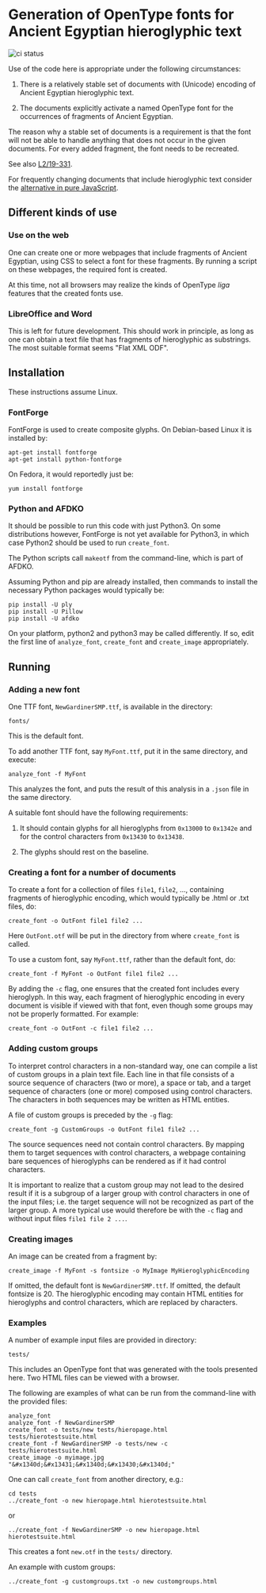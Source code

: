 # Generation of OpenType fonts for Ancient Egyptian hieroglyphic text

![ci status](https://github.com/rillian/opentypehiero/actions/workflows/pytest.yml/badge.svg)

Use of the code here is appropriate under the following circumstances:

1. There is a relatively stable set of documents with (Unicode) encoding of Ancient
Egyptian hieroglyphic text.

2. The documents explicitly activate a named OpenType font for the
occurrences of fragments of Ancient Egyptian.

The reason why a stable set of documents is a requirement is that the font
will not be able to handle anything that does not occur in the given documents. 
For every added fragment, the font needs to be recreated.

See also [L2/19-331](https://www.unicode.org/L2/L2019/19331-egyptian-opentype.pdf).

For frequently changing documents that include hieroglyphic text consider the
[alternative in pure JavaScript](https://github.com/nederhof/resjs).

## Different kinds of use

### Use on the web

One can create one or more webpages that include fragments of Ancient Egyptian, using CSS
to select a font for these fragments. By running a script on these webpages,
the required font is created.

At this time, not all browsers may realize the kinds of OpenType *liga* features 
that the created fonts use. 

### LibreOffice and Word

This is left for future development. This should work in principle,
as long as one can obtain a text file that has fragments of hieroglyphic as substrings.
The most suitable format seems "Flat XML ODF".

## Installation

These instructions assume Linux.

### FontForge

FontForge is used to create composite glyphs. On Debian-based Linux it is installed by:

```
apt-get install fontforge
apt-get install python-fontforge
```

On Fedora, it would reportedly just be:

```
yum install fontforge
```

### Python and AFDKO

It should be possible to run this code with just Python3.
On some distributions however, FontForge is not yet available for Python3, in
which case Python2 should be used to run `create_font`.

The Python scripts call `makeotf` from the command-line, which is part of AFDKO.

Assuming Python and pip are already installed,
then commands to install the necessary Python packages would typically be:

```
pip install -U ply
pip install -U Pillow
pip install -U afdko
```

On your platform, python2 and python3 may be called differently. If so, edit
the first line of `analyze_font`, `create_font` and `create_image` appropriately.

## Running

### Adding a new font

One TTF font, `NewGardinerSMP.ttf`, is available in the directory:

```
fonts/
```

This is the default font.

To add another TTF font, say `MyFont.ttf`, put it in the same directory,
and execute:

```
analyze_font -f MyFont
```

This analyzes the font, and puts the result of this analysis in a `.json` file
in the same directory.

A suitable font should have the following requirements:

1. It should contain glyphs for all hieroglyphs from `0x13000` to `0x1342e` and
for the control characters from `0x13430` to `0x13438`.

2. The glyphs should rest on the baseline.

### Creating a font for a number of documents

To create a font for a collection of files `file1`, `file2`, ..., containing fragments of
hieroglyphic encoding, which would typically be .html or .txt files, do:


```
create_font -o OutFont file1 file2 ...
```

Here `OutFont.otf` will be put in the directory from where `create_font` is
called.

To use a custom font, say `MyFont.ttf`, rather than the default font, do:

```
create_font -f MyFont -o OutFont file1 file2 ...
```

By adding the `-c` flag, one ensures that the created font includes every
hieroglyph. In this way, each fragment of hieroglyphic encoding in every document 
is visible if viewed with that font, even though some groups may not be properly formatted.
For example:

```
create_font -o OutFont -c file1 file2 ...
```

### Adding custom groups

To interpret control characters in a non-standard way, one can
compile a list of custom groups in a plain text file. Each line in that file consists of
a source sequence of characters (two or more), a space or tab, 
and a target sequence of characters (one or more) composed using control characters.
The characters in both sequences may be written as HTML entities.

A file of custom groups is preceded by the `-g` flag:

```
create_font -g CustomGroups -o OutFont file1 file2 ...
```

The source sequences need not contain control characters. By mapping them to
target sequences with control characters,
a webpage containing bare sequences of hieroglyphs can be rendered as 
if it had control characters.

It is important to realize that a custom group may not lead to the desired
result if it is a subgroup of a larger group with control characters in one of the input files;
i.e. the target sequence will not be recognized as part of the larger group.
A more typical use would therefore be with the `-c` flag and without input
files `file1 file 2 ...`.

### Creating images

An image can be created from a fragment by:

```
create_image -f MyFont -s fontsize -o MyImage MyHieroglyphicEncoding
```

If omitted, the default font is `NewGardinerSMP.ttf`.
If omitted, the default fontsize is 20. 
The hieroglyphic encoding may contain HTML entities for hieroglyphs and
control characters, which are replaced by characters.

### Examples

A number of example input files are provided in directory:

```
tests/
```

This includes an OpenType font that was generated with the tools presented
here. Two HTML files can be viewed with a browser.

The following are examples of what can be run from the command-line with the
provided files:

```
analyze_font
analyze_font -f NewGardinerSMP
create_font -o tests/new tests/hieropage.html tests/hierotestsuite.html
create_font -f NewGardinerSMP -o tests/new -c tests/hierotestsuite.html
create_image -o myimage.jpg "&#x1340d;&#x13431;&#x1340d;&#x13430;&#x1340d;"
```

One can call `create_font` from another directory, e.g.:

```
cd tests
../create_font -o new hieropage.html hierotestsuite.html
```

or

```
../create_font -f NewGardinerSMP -o new hieropage.html hierotestsuite.html
```

This creates a font `new.otf` in the `tests/` directory.

An example with custom groups:

```
../create_font -g customgroups.txt -o new customgroups.html
```
